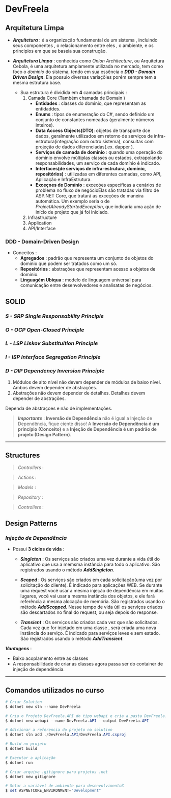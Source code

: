 # DevFreela

## Arquitetura Limpa
  * _**Arquitetura**_ : é a organização fundamental de um sistema , incluindo seus componentes , o relacionamento entre eles , o ambiente, e os principios em que se baseia sua construção. 
  
  * _**Arquitetura Limpa**_ : conhecida como _Onion Architecture_, ou Arquitetura Cebola, é uma arquitetura amplamente utilizada no mercado, tem como foco o _domínio_ do sistema, tendo em sua essência o _**DDD - Domain Driven Design**_. Ela possuio diversas variaçõies porém sempre tem a mesma estrutura base.
    * Sua estrutura é dividida em **4** camadas principais : 
      1. Camada Core (Também chamada de Domain )
         * **Entidades** : classes do dominio, que representam as entidaddes.
         * **Enums** : tipos de enumeração do C#, sendo definido um conjunto de constantes nomeadas (geralmente números inteiros).
         * **Data Access Objects(DTO)**: objetos de transporte dce dados, geralmente utilizados em retorno de serviços de infra-estrutura(integração  com outro sistema), consultas com projeção de dados diferenciadas(.ex. dapper ).  
         * **Serviços de camada de domínio** : quando uma operação do dominio envolve múltiplas classes ou estados, extrapolando responsabilidades, um serviço de cada domínio é indicado.
         * **Interfaces(de serviços de infra-estrutura, domínio, repositórios)** : utilizadas em diferentes camadas, como API, Aplicação e InfraEstrutura.
         * **Exceçoes de Domínio** : excecóes específicas a cenários de problema no fluxo de negócioElas são tratadas via filtro de ASP.NET Core, que tratará as exceções de maneira automática. Um exemplo seria o de _ProjectAlreadyStartedException_, que indicaria uma ação de início de projeto que já foi iniciado.
      2. Infrastructure
      3. Application
      4. API/Interface

### DDD - Domain-Driven Design

* Conceitos :
  * **Agregados** : padrão que representa um conjunto de objetos do dominio que podem ser tratados como um só.
  * **Repositórios** : abstrações que representam acesso a objetos de domínio.
  * **Linguagém Ubíqua** : modelo de linguagem universal para comunicação entre desenvolvedores e analisatas de negócios.    


## SOLID
### _**S - SRP Single Responsability Principle**_ 
### _**O - OCP Open-Closed Principle**_ 
### _**L - LSP Liskov Substituition Principle**_ 
### _**I - ISP Interface Segregation Principle**_ 
### _**D - DIP Dependency Inversion Principle**_ 
 
  1. Módulos de alto nível não devem depender de módulos de baixo nível. Ambos devem depender de abstrações.
  2. Abstrações não devem depender de detalhes. Detalhes devem depender de abstrações.
  
  Dependa de abstraçoes e não de implementações. 
 
 > _**Importante**_ : **Inversão de Dependência** não é igual a Injeção de Dependência, fique ciente disso! A **Inversão de Dependência é um princípio (Conceito)** e a **Injeção de Dependência é um padrão de projeto (Design Pattern)**.

___


## Structures

> *Controllers* : 

> *Actions* : 

> *Models* : 

> *Repository* : 

> *Controllers* : 

## Design Patterns

### _**Injeção de Dependência**_
  
 * Possui **3 ciclos de vida** :
   * _**Singleton**_ : Os serviços são criados uma vez durante a vida útil do aplicativo que usa a memsma instância para todo o aplicativo. São registrados usando o método _**AddSingleton**_.
   
   * _**Scoped**_ : Os serviços são criados em cada solicitação(uma vez por solicitação do cliente). É indicado para aplicações WEB. Se durante uma request você usar a mesma injeção de dependência em muitos lugares, você vai usar a mesma instância dos objetos, e ele fará referência a mesma alocação de memória. São registrados usando o método _**AddScopped**_. Nesse tempo de vida útil os serviços criados são descartados no final do request, ou seja depois do response.   
   
   * _**Transient**_ : Os serviços são criados cada vez que são solicitados. Cada vez que for injetado em uma classe , será criada uma nova instância do serviço. É indicado para serviços leves e sem estado. São registrados usando o método _**AddTransient**_.

_**Vantagens**_ : 
* Baixo acoplamento entre as classes 
* A responsabilidade de criar as classes agora passa ser do container de injeção de dependência.

___



## Comandos utilizados no curso
```powershell
# Criar Solution
$ dotnet new sln --name DevFreela

# Cria o Projeto DevFreela.API do tipo webapi e cria a pasta DevFreela.API
$ dotnet new webapi --name DevFreela.API --output DevFreela.API

# Adicionar a referencia do projeto na solution
$ dotnet sln add ./DevFreela.API/DevFreela.API.csproj

# Build no projeto
$ dotnet build

# Executar a aplicação
$ dotnet run

# Criar arquivo .gitignore para projetos .net
$ dotnet new gitignore

# Setar a variável de ambiente para desenvolvimentoß
$ set ASPNETCORE_ENVIRONMENT="Development"

```